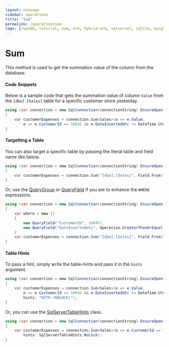 ```yaml
---
layout: navpage
sidebar: operations
title: "Sum"
permalink: /operation/sum
tags: [repodb, tutorial, sum, orm, hybrid-orm, sqlserver, sqlite, mysql, postgresql]
---
```


# Sum

This method is used to get the summation value of the column from the database.

#### Code Snippets

Below is a sample code that gets the summation value of column `Value` from the `[dbo].[Sales]` table for a specific customer since yesterday.

```csharp
using (var connection = new SqlConnection(connectionString).EnsureOpen())
{
	var customerExpenses = connection.Sum<Sales>(e => e.Value,
		e => e.CustomerId == 10045 && e.DateInsertedUtc >= DateTime.UtcNow.Date.AddDays(-1));
}
```

#### Targetting a Table

You can also target a specific table by passing the literal table and field name like below.

```csharp
using (var connection = new SqlConnection(connectionString).EnsureOpen())
{
	var customerExpenses = connection.Sum("[dbo].[Sales]", Field.From("Value"), new { State = "Michigan" });
}
```

Or, use the [QueryGroup](/class/querygroup) or [QueryField](/class/queryfield) if you are to enhance the `WHERE` expressions.

```csharp
using (var connection = new SqlConnection(connectionString).EnsureOpen())
{
	var where = new []
	{
		new QueryField("CustomerId", 10045),
		new QueryField("DateInsertedUtc", Operation.GreaterThanOrEqual, DateTime.UtcNow.Date.AddDays(-1))
	}
	var customerExpenses = connection.Sum("[dbo].[Sales]", Field.From("Value"), where: where);
}
```

#### Table Hints

To pass a hint, simply write the table-hints and pass it in the `hints` argument.

```csharp
using (var connection = new SqlConnection(connectionString).EnsureOpen())
{
	var customerExpenses = connection.Sum<Sales>(e => e.Value,
		e => e.CustomerId == 10045 && e.DateInsertedUtc >= DateTime.UtcNow.Date.AddDays(-1),
		hints: "WITH (NOLOCK)");
}
```

Or, you can use the [SqlServerTableHints](/class/sqlservertablehints) class.

```csharp
using (var connection = new SqlConnection(connectionString).EnsureOpen())
{
	var customerExpenses = connection.Sum<Sales>(e => e.CustomerId == 10045 && e.DateInsertedUtc >= DateTime.UtcNow.Date.AddDays(-1),
		hints: SqlServerTableHints.NoLock);
}
```
